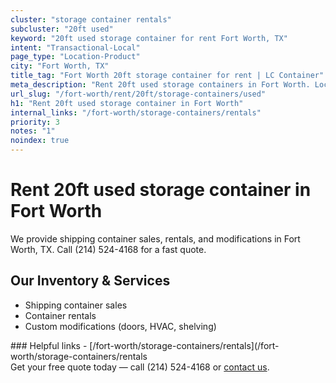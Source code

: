 ```yaml
---
cluster: "storage container rentals"
subcluster: "20ft used"
keyword: "20ft used storage container for rent Fort Worth, TX"
intent: "Transactional-Local"
page_type: "Location-Product"
city: "Fort Worth, TX"
title_tag: "Fort Worth 20ft storage container for rent | LC Container"
meta_description: "Rent 20ft used storage containers in Fort Worth. Local since 2003. Flexible rental terms. Same-week delivery available. Get your free quote — call (214) 524-..."
url_slug: "/fort-worth/rent/20ft/storage-containers/used"
h1: "Rent 20ft used storage container in Fort Worth"
internal_links: "/fort-worth/storage-containers/rentals"
priority: 3
notes: "1"
noindex: true
---
```


# Rent 20ft used storage container in Fort Worth

We provide shipping container sales, rentals, and modifications in Fort Worth, TX. Call (214) 524-4168 for a fast quote.

## Our Inventory & Services
- Shipping container sales
- Container rentals
- Custom modifications (doors, HVAC, shelving)

<div data-section="internal-links">
### Helpful links
- [/fort-worth/storage-containers/rentals](/fort-worth/storage-containers/rentals
</div>

<div data-section="cta">
Get your free quote today — call (214) 524-4168 or <a href="/contact">contact us</a>.
</div>

<script type="application/ld+json">{"@context":"https://schema.org","@type":"FAQPage","mainEntity":[{"@type":"Question","name":"How much does delivery cost in Fort Worth, TX?","acceptedAnswer":{"@type":"Answer","text":"Delivery costs vary by distance and container size. Most deliveries in Fort Worth, TX range from $150-$300. Call (214) 524-4168 for an exact quote based on your specific location."}},{"@type":"Question","name":"Do you offer financing or payment plans?","acceptedAnswer":{"@type":"Answer","text":"We accept major credit cards, checks, and can discuss commercial terms for bulk purchases. Call (214) 524-4168 to discuss options."}},{"@type":"Question","name":"Can you customize containers in Fort Worth, TX?","acceptedAnswer":{"@type":"Answer","text":"Yes — we perform modifications like doors, HVAC, insulation, and shelving. Request a custom quote at (214) 524-4168 or via our contact form."}}]}</script>
